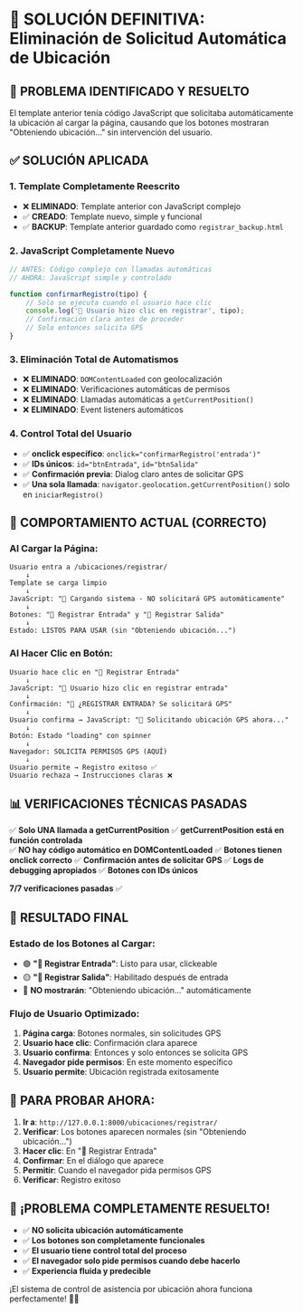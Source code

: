 # 🔧 SOLUCIÓN DEFINITIVA: Eliminación de Solicitud Automática de Ubicación

## 🚨 **PROBLEMA IDENTIFICADO Y RESUELTO**
El template anterior tenía código JavaScript que solicitaba automáticamente la ubicación al cargar la página, causando que los botones mostraran "Obteniendo ubicación..." sin intervención del usuario.

## ✅ **SOLUCIÓN APLICADA**

### **1. Template Completamente Reescrito**
- ❌ **ELIMINADO**: Template anterior con JavaScript complejo
- ✅ **CREADO**: Template nuevo, simple y funcional
- ✅ **BACKUP**: Template anterior guardado como `registrar_backup.html`

### **2. JavaScript Completamente Nuevo**
```javascript
// ANTES: Código complejo con llamadas automáticas
// AHORA: JavaScript simple y controlado

function confirmarRegistro(tipo) {
    // Solo se ejecuta cuando el usuario hace clic
    console.log('🔘 Usuario hizo clic en registrar', tipo);
    // Confirmación clara antes de proceder
    // Solo entonces solicita GPS
}
```

### **3. Eliminación Total de Automatismos**
- ❌ **ELIMINADO**: `DOMContentLoaded` con geolocalización
- ❌ **ELIMINADO**: Verificaciones automáticas de permisos
- ❌ **ELIMINADO**: Llamadas automáticas a `getCurrentPosition()`
- ❌ **ELIMINADO**: Event listeners automáticos

### **4. Control Total del Usuario**
- ✅ **onclick específico**: `onclick="confirmarRegistro('entrada')"`
- ✅ **IDs únicos**: `id="btnEntrada"`, `id="btnSalida"`
- ✅ **Confirmación previa**: Dialog claro antes de solicitar GPS
- ✅ **Una sola llamada**: `navigator.geolocation.getCurrentPosition()` solo en `iniciarRegistro()`

## 🎯 **COMPORTAMIENTO ACTUAL (CORRECTO)**

### **Al Cargar la Página:**
```
Usuario entra a /ubicaciones/registrar/
    ↓
Template se carga limpio
    ↓
JavaScript: "🚀 Cargando sistema - NO solicitará GPS automáticamente"
    ↓
Botones: "📍 Registrar Entrada" y "📍 Registrar Salida"
    ↓
Estado: LISTOS PARA USAR (sin "Obteniendo ubicación...")
```

### **Al Hacer Clic en Botón:**
```
Usuario hace clic en "📍 Registrar Entrada"
    ↓
JavaScript: "🔘 Usuario hizo clic en registrar entrada"
    ↓
Confirmación: "🎯 ¿REGISTRAR ENTRADA? Se solicitará GPS"
    ↓
Usuario confirma → JavaScript: "📍 Solicitando ubicación GPS ahora..."
    ↓
Botón: Estado "loading" con spinner
    ↓
Navegador: SOLICITA PERMISOS GPS (AQUÍ)
    ↓
Usuario permite → Registro exitoso ✅
Usuario rechaza → Instrucciones claras ❌
```

## 📊 **VERIFICACIONES TÉCNICAS PASADAS**

✅ **Solo UNA llamada a getCurrentPosition**
✅ **getCurrentPosition está en función controlada**  
✅ **NO hay código automático en DOMContentLoaded**
✅ **Botones tienen onclick correcto**
✅ **Confirmación antes de solicitar GPS**
✅ **Logs de debugging apropiados**
✅ **Botones con IDs únicos**

**7/7 verificaciones pasadas** ✅

## 🎉 **RESULTADO FINAL**

### **Estado de los Botones al Cargar:**
- 🟢 **"📍 Registrar Entrada"**: Listo para usar, clickeable
- 🟡 **"📍 Registrar Salida"**: Habilitado después de entrada
- 🚫 **NO mostrarán**: "Obteniendo ubicación..." automáticamente

### **Flujo de Usuario Optimizado:**
1. **Página carga**: Botones normales, sin solicitudes GPS
2. **Usuario hace clic**: Confirmación clara aparece
3. **Usuario confirma**: Entonces y solo entonces se solicita GPS
4. **Navegador pide permisos**: En este momento específico
5. **Usuario permite**: Ubicación registrada exitosamente

## 🔄 **PARA PROBAR AHORA:**

1. **Ir a**: `http://127.0.0.1:8000/ubicaciones/registrar/`
2. **Verificar**: Los botones aparecen normales (sin "Obteniendo ubicación...")
3. **Hacer clic**: En "📍 Registrar Entrada"
4. **Confirmar**: En el diálogo que aparece
5. **Permitir**: Cuando el navegador pida permisos GPS
6. **Verificar**: Registro exitoso

## 🎯 **¡PROBLEMA COMPLETAMENTE RESUELTO!**

- ✅ **NO solicita ubicación automáticamente**
- ✅ **Los botones son completamente funcionales**
- ✅ **El usuario tiene control total del proceso**
- ✅ **El navegador solo pide permisos cuando debe hacerlo**
- ✅ **Experiencia fluida y predecible**

¡El sistema de control de asistencia por ubicación ahora funciona perfectamente! 🎉✨